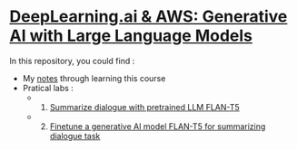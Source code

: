 # [DeepLearning.ai \& AWS: Generative AI with Large Language Models]([https://www.coursera.org/learn/generative-ai-with-llms?)

In this repository, you could find :

- My [notes](Coursera_GenAI.md) through learning this course 
- Pratical labs :
	- 1. [Summarize dialogue with pretrained LLM FLAN-T5](Lab/Lab1_summarize_dialogue.ipynb)
	- 2. [Finetune a generative AI model FLAN-T5 for summarizing dialogue task](Lab/Lab2_fine_tune_generative_ai_model.ipynb)

